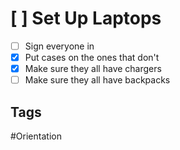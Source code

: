 # [ ] Set Up Laptops
- [ ] Sign everyone in
- [x] Put cases on the ones that don't
- [x] Make sure they all have chargers
- [ ] Make sure they all have backpacks
## Tags

#Orientation
